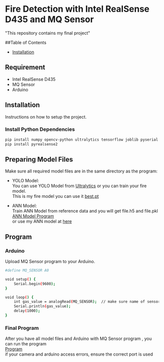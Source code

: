 # Fire Detection with Intel RealSense D435 and MQ Sensor

"This repository contains my final project"

##Table of Contents
- [Installation](#Installation)

## Requirement
- Intel RealSense D435
- MQ Sensor
- Arduino
  
## Installation
Instructions on how to setup the project.

### Install Python Dependencies
```sh
pip install numpy opencv-python ultralytics tensorflow joblib pyserial pandas openpyxl
pip install pyrealsense2
```

## Preparing Model Files
Make sure all required model files are in the same directory as the program:
- YOLO Model: <br/>
  You can use YOLO Model from [Ultralytics](https://www.ultralytics.com/) or you can train your fire model. <br/>
  This is my fire model you can use it [best.pt](https://github.com/FarrelCulbert/tugas-akhir/blob/main/Main/best.pt)

- ANN Model: <br/>
Train ANN Model from reference data and you will get file.h5 and file.pkl <br/>
[ANN Model Program](https://github.com/FarrelCulbert/tugas-akhir/blob/main/Main/ann.py) <br/>
or use my ANN model at [here](https://github.com/FarrelCulbert/tugas-akhir/tree/main/Main)

## Program
### Arduino 
Upload MQ Sensor program to your Arduino. 
```sh
#define MQ_SENSOR A0  

void setup() {
    Serial.begin(9600);  
}

void loop() {
    int gas_value = analogRead(MQ_SENSOR);  // make sure name of sensor value matches with name in final program.
    Serial.println(gas_value); 
    delay(1000); 
}

```

### Final Program
After you have all model files and Arduino with MQ Sensor program , you can run the program<br/>
[Program](https://github.com/FarrelCulbert/tugas-akhir/blob/main/Main/fix.py)<br/>
if your camera and arduino access errors, ensure the correct port is used
